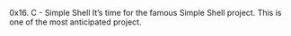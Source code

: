 0x16. C - Simple Shell
It’s time for the famous Simple Shell project.
This is one of the most anticipated project.
